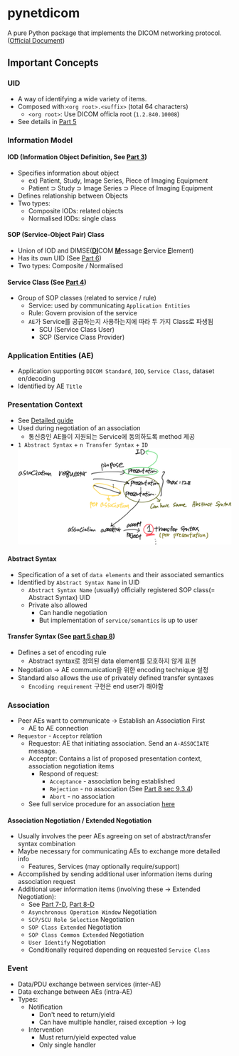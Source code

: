 # pynetdicom
A pure Python package that implements the DICOM networking protocol.
([Official Document](https://pydicom.github.io/pynetdicom/stable/user/concepts.html#presentation-contexts)) 

## Important Concepts

### UID
* A way of identifying a wide variety of items.  
* Composed with:`<org root>.<suffix>` (total 64 characters)
    * `<org root>`: Use DICOM officla root (`1.2.840.10008`)
* See details in [Part 5](http://dicom.nema.org/medical/dicom/current/output/chtml/part05/PS3.5.html)

### Information Model

#### IOD (Information Object Definition, See [Part 3](http://dicom.nema.org/medical/dicom/current/output/chtml/part03/PS3.3.html))
* Specifies information about object
  * ex) Patient, Study, Image Series, Piece of Imaging Equipment
  * Patient ⊃ Study ⊃ Image Series ⊃ Piece of Imaging Equipment
* Defines relationship between Objects
* Two types:
  * Composite IODs: related objects
  * Normalised IODs: single class
    
#### SOP (Service-Object Pair) Class
* Union of IOD and DIMSE(<u>**DI**</u>COM <u>**M**</u>essage <u>**S**</u>ervice <u>**E**</u>lement)
* Has its own UID (See [Part 6](http://dicom.nema.org/medical/dicom/current/output/chtml/part06/PS3.6.html))
* Two types: Composite / Normalised

#### Service Class (See [Part 4](http://dicom.nema.org/medical/dicom/current/output/chtml/part04/PS3.4.html))
* Group of SOP classes (related to service / rule)
  * Service: used by communicating `Application Entities`
  * Rule: Govern provision of the service
  * `AE`가 Service를 공급하는지 사용하는지에 따라 두 가지 Class로 파생됨
    * SCU (Service Class User)
    * SCP (Service Class Provider)
  
### Application Entities (AE)
* Application supporting `DICOM Standard`, `IOD`, `Service Class`, dataset en/decoding
* Identified by AE `Title`

### Presentation Context
* See [Detailed guide](https://pydicom.github.io/pynetdicom/stable/user/presentation.html#user-presentation)
* Used during negotiation of an association
  * 통신중인 AE들이 지원되는 Service에 동의하도록 method 제공
* `1 Abstract Syntax` + `n Transfer Syntax` + `ID`
![presentation context relation ship](imgs/presentation_context.png)

#### Abstract Syntax
* Specification of a set of `data elements` and their associated semantics
* Identified by `Abstract Syntax Name` in UID
  * `Abstract Syntax Name` (usually) officially registered SOP class(= Abstract Syntax) UID
  * Private also allowed
    * Can handle negotiation 
    * But implementation of `service/semantics` is up to user

#### Transfer Syntax (See [part 5 chap 8](http://dicom.nema.org/medical/dicom/current/output/chtml/part05/chapter_8.html))
* Defines a set of encoding rule
  * Abstract syntax로 정의된 data element를 모호하지 않게 표현
* Negotiation &rarr; AE communication을 위한 encoding technique 설정
* Standard also allows the use of privately defined transfer syntaxes
  * `Encoding requirement` 구현은 end user가 해야함

### Association
* Peer AEs want to communicate &rarr; Establish an Association First
  * AE to AE connection
* `Requestor` - `Acceptor` relation
  * Requestor: AE that initiating association. Send an `A-ASSOCIATE` message.
  * Acceptor: Contains a list of proposed presentation context, association negotiation items
    * Respond of request:
      * `Acceptance` - association being established
      * `Rejection` - no association (See [Part 8 sec 9.3.4](http://dicom.nema.org/medical/dicom/current/output/chtml/part08/sect_9.3.4.html))
      * `Abort` - no association
  * See full service procedure for an association [here](http://dicom.nema.org/medical/dicom/current/output/chtml/part08/chapter_7.html#sect_7.1.2)
  
#### Association Negotiation / Extended Negotiation
* Usually involves the peer AEs agreeing on set of abstract/transfer syntax combination
* Maybe necessary for communicating AEs to exchange more detailed info
  * Features, Services (may optionally require/support)
* Accomplished by sending additional user information items during association request
* Additional user information items (involving these &rarr; Extended Negotiation):
  * See [Part 7-D](http://dicom.nema.org/medical/dicom/current/output/chtml/part07/chapter_D.html), [Part 8-D](http://dicom.nema.org/medical/dicom/current/output/chtml/part08/chapter_D.html)
  * `Asynchronous Operation Window` Negotiation
  * `SCP/SCU Role Selection` Negotiation
  * `SOP Class Extended` Negotiation
  * `SOP Class Common Extended` Negotiation
  * `User Identify` Negotiation
  * Conditionally required depending on requested `Service Class`

### Event
* Data/PDU exchange between services (inter-AE)
* Data exchange between AEs (intra-AE)
* Types:
  * Notification
    * Don't need to return/yield
    * Can have multiple handler, raised exception &rarr; log
  * Intervention
    * Must return/yield expected value
    * Only single handler

